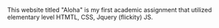 This website titled "Aloha" is my first academic assignment that utilized elementary level HTMTL, CSS, Jquery (flickity) JS. 